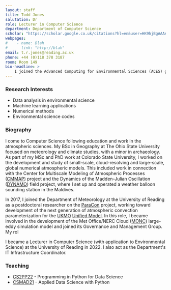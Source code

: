 ```yaml
---
layout: staff
title: Todd Jones
salutation: Dr
role: Lecturer in Computer Science
department: Department of Computer Science
scholar: "https://scholar.google.co.uk/citations?hl=en&user=HK9hjBgAAAAJ"
webpages:
#    - name: Blah
#      link: "http://blah"
email: t.r.jones@reading.ac.uk
phone: +44 (0)118 378 3187
room: Room 149
bio-headline: >
    I joined the Advanced Computing for Environmental Sciences (ACES) group in the department of Computer Science at the University of Reading in July 2022.
---
```


### Research Interests
* Data analysis in environmental science
* Machine learning applications
* Numerical methods
* Environmental science codes

### Biography
I come to Computer Science following education and work in the atmospheric sciences.  My BSc in Geography at The Ohio State University focused on meteorology and climate studies, with a minor in archaeology.  As part of my MSc and PhD work at Colorado State University, I worked on the development and study of small-scale, cloud-resolving and large-scale, global numerical atmospheric models.  This included work in connection with the Center for Multiscale Modeling of Atmospheric Processes ([CMMAP](http://hogback.atmos.colostate.edu/cmmap/research/index.html)) project and the Dynamics of the Madden-Julian Oscillation ([DYNAMO](https://www.eol.ucar.edu/field_projects/dynamo)) field project, where I set up and operated a weather balloon sounding station in the Maldives.

In 2017, I joined the Department of Meteorology at the University of Reading as a postdoctoral researcher on the [ParaCon](https://www.metoffice.gov.uk/research/approach/collaboration/paracon) project, working toward development of the next generation of atmospheric convection parameterization for the [UKMO](https://www.metoffice.gov.uk/) [Unified Model](https://www.metoffice.gov.uk/research/approach/modelling-systems/unified-model). In this role, I became involved in the development of the Met Office/NERC Cloud ([MONC](https://code.metoffice.gov.uk/trac/monc/wiki)) large-eddy simulation model and joined its Governance and Management Group.  My rol

I became a Lecturer in Computer Science (with application to Environmental Science) at the University of Reading in 2022.  I also act as the Department's IT Infrastructure Coordinator.

### Teaching
* [CS2PP22](https://www.reading.ac.uk/modules/document.aspx?modP=CS2PP22&modYR=2223) - Programming in Python for Data Science
* [CSMAD21](https://www.reading.ac.uk/modules/document.aspx?modP=CSMAD21&modYR=2223) - Applied Data Science with Python
